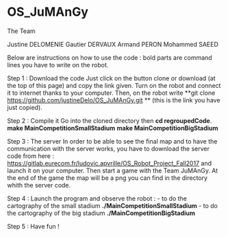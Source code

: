 # OS_JuMAnGy

The Team

Justine DELOMENIE Gautier DERVAUX Armand PERON Mohammed SAEED

Below are instructions on how to use the code :
bold parts are command lines you have to write on the robot.

Step 1 : Download the code 
	Just click on the button clone or download (at the top of this page) and copy the link given.
	Turn on the robot and connect it to internet thanks to your computer.
	Then, on the robot write **git clone https://github.com/justineDelo/OS_JuMAnGy.git ** (this is the link you have just copied). 

Step 2 : Compile it
	Go into the cloned directory then **cd regroupedCode**.
	**make MainCompetitionSmallStadium**
	**make MainCompetitionBigStadium**

Step 3 : The server
	In order to be able to see the final map and to have the communication with the server works, you have to download the server code from here : https://gitlab.eurecom.fr/ludovic.apvrille/OS_Robot_Project_Fall2017 and launch it on your computer. Then start a game with the Team JuMAnGy.
	At the end of the game the map will be a png you can find in the directory whith the server code.

Step 4 : Launch the program and observe the robot :
	- to do the cartography of the small stadium
	**./MainCompetitionSmallStadium**
	- to do the cartography of the big stadium 
	**./MainCompetitionBigStadium**

Step 5 : Have fun !


